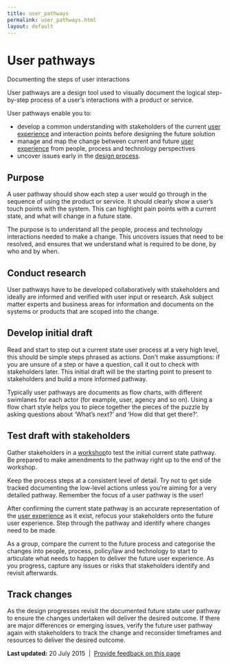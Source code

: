 ```yaml
---
title: user_pathways
permalink: user_pathways.html
layout: default
---
```

User pathways
=============

Documenting the steps of user interactions

User pathways are a design tool used to visually document the logical step-by-step process of a user’s interactions with a product or service.

User pathways enable you to:

-   develop a common understanding with stakeholders of the current [user experience](foi_act_and_information_publication_scheme.md) and interaction points before designing the future solution
-   manage and map the change between current and future [user experience](foi_act_and_information_publication_scheme.md) from people, process and technology perspectives
-   uncover issues early in the [design process](foi_act_and_information_publication_scheme.md).

Purpose
-------

A user pathway should show each step a user would go through in the sequence of using the product or service. It should clearly show a user’s touch points with the system. This can highlight pain points with a current state, and what will change in a future state.

The purpose is to understand all the people, process and technology interactions needed to make a change. This uncovers issues that need to be resolved, and ensures that we understand what is required to be done, by who and by when.

Conduct research
----------------

User pathways have to be developed collaboratively with stakeholders and ideally are informed and verified with user input or research. Ask subject matter experts and business areas for information and documents on the systems or products that are scoped into the change.

Develop initial draft
---------------------

Read and start to step out a current state user process at a very high level, this should be simple steps phrased as actions. Don’t make assumptions: if you are unsure of a step or have a question, call it out to check with stakeholders later. This initial draft will be the starting point to present to stakeholders and build a more informed pathway.

Typically user pathways are documents as flow charts, with different swimlanes for each actor (for example, user, agency and so on). Using a flow chart style helps you to piece together the pieces of the puzzle by asking questions about ‘What’s next?’ and ‘How did that get there?’.

Test draft with stakeholders
----------------------------

Gather stakeholders in a [workshop](foi_act_and_information_publication_scheme.md)to test the initial current state pathway. Be prepared to make amendments to the pathway right up to the end of the workshop.

Keep the process steps at a consistent level of detail. Try not to get side tracked documenting the low-level actions unless you’re aiming for a very detailed pathway. Remember the focus of a user pathway is the user!

After confirming the current state pathway is an accurate representation of the [user experience](foi_act_and_information_publication_scheme.md) as it exist, refocus your stakeholders onto the future user experience. Step through the pathway and identify where changes need to be made.

As a group, compare the current to the future process and categorise the changes into people, process, policy/law and technology to start to articulate what needs to happen to deliver the future user experience. As you progress, capture any issues or risks that stakeholders identify and revisit afterwards.

Track changes
-------------

As the design progresses revisit the documented future state user pathway to ensure the changes undertaken will deliver the desired outcome. If there are major differences or emerging issues, verify the future user pathway again with stakeholders to track the change and reconsider timeframes and resources to deliver the desired outcome.

**Last updated:** 20 July 2015  |  [Provide feedback on this page](../feedback%3Furl_from=Userresearch-Userpathways.html)

